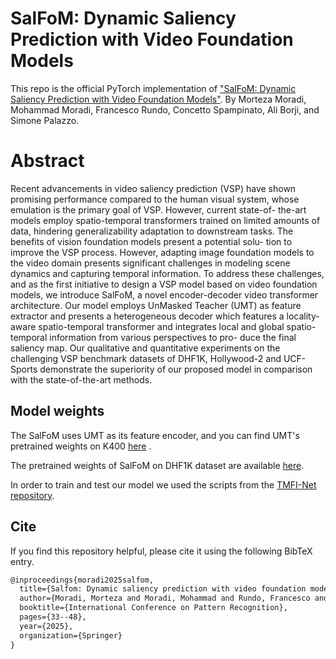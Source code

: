 # SalFoM: Dynamic Saliency Prediction with Video Foundation Models

This repo is the official PyTorch implementation of ["SalFoM: Dynamic Saliency Prediction with Video Foundation Models"](https://arxiv.org/pdf/2404.03097).
By Morteza Moradi, Mohammad Moradi, Francesco Rundo, Concetto Spampinato, Ali Borji,  and Simone Palazzo.

# Abstract

Recent advancements in video saliency prediction (VSP) have
shown promising performance compared to the human visual system,
whose emulation is the primary goal of VSP. However, current state-of-
the-art models employ spatio-temporal transformers trained on limited
amounts of data, hindering generalizability adaptation to downstream
tasks. The benefits of vision foundation models present a potential solu-
tion to improve the VSP process. However, adapting image foundation
models to the video domain presents significant challenges in modeling
scene dynamics and capturing temporal information. To address these
challenges, and as the first initiative to design a VSP model based on
video foundation models, we introduce SalFoM, a novel encoder-decoder
video transformer architecture. Our model employs UnMasked Teacher
(UMT) as feature extractor and presents a heterogeneous decoder which
features a locality-aware spatio-temporal transformer and integrates local
and global spatio-temporal information from various perspectives to pro-
duce the final saliency map. Our qualitative and quantitative experiments
on the challenging VSP benchmark datasets of DHF1K, Hollywood-2
and UCF-Sports demonstrate the superiority of our proposed model in
comparison with the state-of-the-art methods.


## Model weights

The SalFoM uses UMT as its feature encoder, and you can find UMT's pretrained weights on K400 [here](https://pjlab-gvm-data.oss-cn-shanghai.aliyuncs.com/umt/single_modality/l16_ptk710_ftk710_ftk400_f16_res224.pth) .

The pretrained weights of SalFoM on DHF1K dataset are available [here](https://studentiunict-my.sharepoint.com/:u:/g/personal/mrdmtz92s11z224o_studium_unict_it/EWurLIAL4aZMsKolSQGgmzQBWk03GIj4u5gAWcVAK4oiWg?e=Nwfcp4).

In order to train and test our model we used the scripts from the [TMFI-Net repository](https://github.com/wusonghe/TMFI-Net).



## Cite
If you find this repository helpful, please cite it using the following BibTeX entry.

```latex
@inproceedings{moradi2025salfom,
  title={Salfom: Dynamic saliency prediction with video foundation models},
  author={Moradi, Morteza and Moradi, Mohammad and Rundo, Francesco and Spampinato, Concetto and Borji, Ali and Palazzo, Simone},
  booktitle={International Conference on Pattern Recognition},
  pages={33--48},
  year={2025},
  organization={Springer}
}
```


